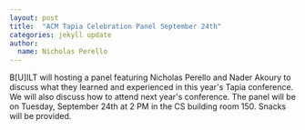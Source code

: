 ```yaml
---
layout: post
title:  "ACM Tapia Celebration Panel September 24th"
categories: jekyll update
author:
  name: Nicholas Perello
---
```

B[U]ILT will hosting a panel featuring Nicholas Perello and Nader Akoury to discuss what they learned and experienced in this year's Tapia conference. We will also discuss how to attend next year's conference. The panel will be on Tuesday, September 24th at 2 PM in the CS building room 150. Snacks will be provided.
